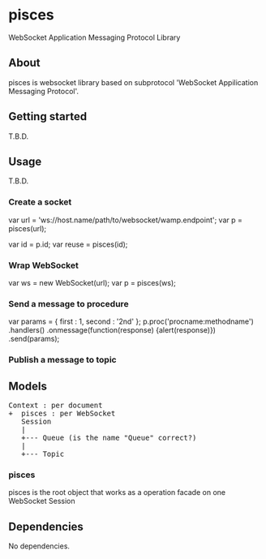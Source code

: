 pisces 
=====

WebSocket Application Messaging Protocol Library

About
----

pisces is websocket library based on subprotocol 'WebSocket Appilication Messaging Protocol'.

Getting started
----

T.B.D.

Usage
----

T.B.D.

### Create a socket

  var url = 'ws://host.name/path/to/websocket/wamp.endpoint';
  var p = pisces(url);

  var id = p.id;
  var reuse = pisces(id);

### Wrap WebSocket

  var ws = new WebSocket(url);
  var p = pisces(ws);

### Send a message to procedure

  var params = { first : 1, second : '2nd' };
  p.proc('procname:methodname')
    .handlers()
    .onmessage(function(response) {alert(response)})
    .send(params);

### Publish a message to topic

Models
----

<pre>
Context : per document
+  pisces : per WebSocket
   Session
   |
   +--- Queue (is the name "Queue" correct?)
   |
   +--- Topic
</pre>

### pisces

pisces is the root object that works as a operation facade on one WebSocket Session


Dependencies
----

No dependencies.
